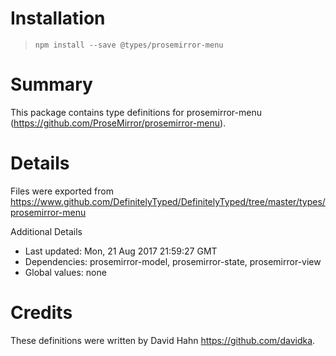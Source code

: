# Installation
> `npm install --save @types/prosemirror-menu`

# Summary
This package contains type definitions for prosemirror-menu (https://github.com/ProseMirror/prosemirror-menu).

# Details
Files were exported from https://www.github.com/DefinitelyTyped/DefinitelyTyped/tree/master/types/prosemirror-menu

Additional Details
 * Last updated: Mon, 21 Aug 2017 21:59:27 GMT
 * Dependencies: prosemirror-model, prosemirror-state, prosemirror-view
 * Global values: none

# Credits
These definitions were written by David Hahn <https://github.com/davidka>.
